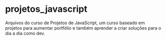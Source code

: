 # projetos_javascript
Arquivos do curso de Projetos de JavaScript, um curso baseado em projetos para aumentar portfólio e também aprender a criar soluções para o dia a dia como dev.
